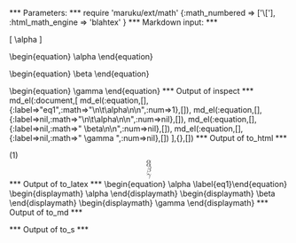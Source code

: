 
*** Parameters: ***
require 'maruku/ext/math'
{:math_numbered => ['\\['], :html_math_engine => 'blahtex' }
*** Markdown input: ***

\[
	\alpha
\]

\begin{equation}
	\alpha
\end{equation}

\begin{equation} \beta
\end{equation}


\begin{equation} \gamma \end{equation}
*** Output of inspect ***
md_el(:document,[
	md_el(:equation,[],{:label=>"eq1",:math=>"\n\t\\alpha\n\n",:num=>1},[]),
	md_el(:equation,[],{:label=>nil,:math=>"\n\t\\alpha\n\n",:num=>nil},[]),
	md_el(:equation,[],{:label=>nil,:math=>" \\beta\n\n",:num=>nil},[]),
	md_el(:equation,[],{:label=>nil,:math=>" \\gamma ",:num=>nil},[])
],{},[])
*** Output of to_html ***
<div class="maruku-equation" id="eq:eq1"><span class="maruku-eq-number">(1)</span><math xmlns="http://www.w3.org/1998/Math/MathML" display="block" class="maruku-mathml"><mi>α</mi></math><span class="maruku-eq-tex"><code style="display: none">\alpha</code></span></div><div class="maruku-equation"><math xmlns="http://www.w3.org/1998/Math/MathML" display="block" class="maruku-mathml"><mi>α</mi></math><span class="maruku-eq-tex"><code style="display: none">\alpha</code></span></div><div class="maruku-equation"><math xmlns="http://www.w3.org/1998/Math/MathML" display="block" class="maruku-mathml"><mi>β</mi></math><span class="maruku-eq-tex"><code style="display: none">\beta</code></span></div><div class="maruku-equation"><math xmlns="http://www.w3.org/1998/Math/MathML" display="block" class="maruku-mathml"><mi>γ</mi></math><span class="maruku-eq-tex"><code style="display: none">\gamma</code></span></div>
*** Output of to_latex ***
\begin{equation}
\alpha
\label{eq1}\end{equation}
\begin{displaymath}
\alpha
\end{displaymath}
\begin{displaymath}
\beta
\end{displaymath}
\begin{displaymath}
\gamma
\end{displaymath}
*** Output of to_md ***

*** Output of to_s ***

